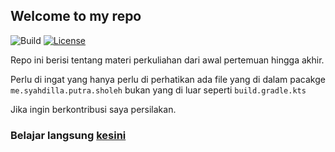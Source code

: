 ## Welcome to my repo
![Build](https://github.com/adi-itgg/XHJava/actions/workflows/ci-gradle.yml/badge.svg)
[![License](https://img.shields.io/badge/License-Apache_2.0-blue.svg)](https://opensource.org/licenses/Apache-2.0)

Repo ini berisi tentang materi perkuliahan dari awal pertemuan hingga akhir.

Perlu di ingat yang hanya perlu di perhatikan ada file yang di dalam pacakge `me.syahdilla.putra.sholeh` bukan yang di luar seperti `build.gradle.kts`

Jika ingin berkontribusi saya persilakan.

### Belajar langsung [kesini](/src/main/java/me/syahdilla/putra/sholeh)